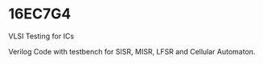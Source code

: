 # 16EC7G4
VLSI Testing for ICs

Verilog Code with testbench for SISR, MISR, LFSR and Cellular Automaton.

